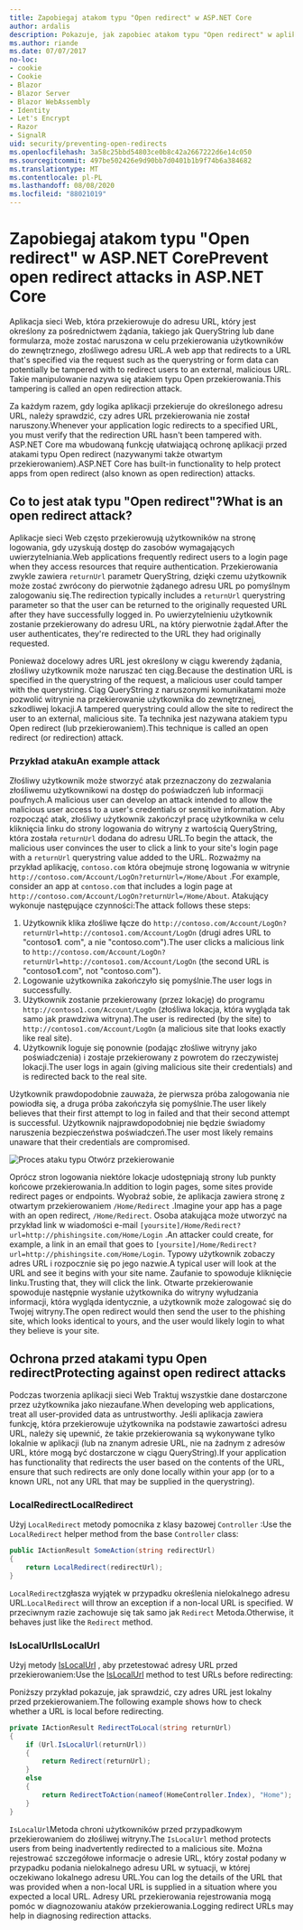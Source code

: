 ```yaml
---
title: Zapobiegaj atakom typu "Open redirect" w ASP.NET Core
author: ardalis
description: Pokazuje, jak zapobiec atakom typu "Open redirect" w aplikacji ASP.NET Core
ms.author: riande
ms.date: 07/07/2017
no-loc:
- cookie
- Cookie
- Blazor
- Blazor Server
- Blazor WebAssembly
- Identity
- Let's Encrypt
- Razor
- SignalR
uid: security/preventing-open-redirects
ms.openlocfilehash: 3a58c25bbd54803ce0b8c42a2667222d6e14c050
ms.sourcegitcommit: 497be502426e9d90bb7d0401b1b9f74b6a384682
ms.translationtype: MT
ms.contentlocale: pl-PL
ms.lasthandoff: 08/08/2020
ms.locfileid: "88021019"
---
```

# <a name="prevent-open-redirect-attacks-in-aspnet-core"></a><span data-ttu-id="72684-103">Zapobiegaj atakom typu "Open redirect" w ASP.NET Core</span><span class="sxs-lookup"><span data-stu-id="72684-103">Prevent open redirect attacks in ASP.NET Core</span></span>

<span data-ttu-id="72684-104">Aplikacja sieci Web, która przekierowuje do adresu URL, który jest określony za pośrednictwem żądania, takiego jak QueryString lub dane formularza, może zostać naruszona w celu przekierowania użytkowników do zewnętrznego, złośliwego adresu URL.</span><span class="sxs-lookup"><span data-stu-id="72684-104">A web app that redirects to a URL that's specified via the request such as the querystring or form data can potentially be tampered with to redirect users to an external, malicious URL.</span></span> <span data-ttu-id="72684-105">Takie manipulowanie nazywa się atakiem typu Open przekierowania.</span><span class="sxs-lookup"><span data-stu-id="72684-105">This tampering is called an open redirection attack.</span></span>

<span data-ttu-id="72684-106">Za każdym razem, gdy logika aplikacji przekieruje do określonego adresu URL, należy sprawdzić, czy adres URL przekierowania nie został naruszony.</span><span class="sxs-lookup"><span data-stu-id="72684-106">Whenever your application logic redirects to a specified URL, you must verify that the redirection URL hasn't been tampered with.</span></span> <span data-ttu-id="72684-107">ASP.NET Core ma wbudowaną funkcję ułatwiającą ochronę aplikacji przed atakami typu Open redirect (nazywanymi także otwartym przekierowaniem).</span><span class="sxs-lookup"><span data-stu-id="72684-107">ASP.NET Core has built-in functionality to help protect apps from open redirect (also known as open redirection) attacks.</span></span>

## <a name="what-is-an-open-redirect-attack"></a><span data-ttu-id="72684-108">Co to jest atak typu "Open redirect"?</span><span class="sxs-lookup"><span data-stu-id="72684-108">What is an open redirect attack?</span></span>

<span data-ttu-id="72684-109">Aplikacje sieci Web często przekierowują użytkowników na stronę logowania, gdy uzyskują dostęp do zasobów wymagających uwierzytelniania.</span><span class="sxs-lookup"><span data-stu-id="72684-109">Web applications frequently redirect users to a login page when they access resources that require authentication.</span></span> <span data-ttu-id="72684-110">Przekierowania zwykle zawiera `returnUrl` parametr QueryString, dzięki czemu użytkownik może zostać zwrócony do pierwotnie żądanego adresu URL po pomyślnym zalogowaniu się.</span><span class="sxs-lookup"><span data-stu-id="72684-110">The redirection typically includes a `returnUrl` querystring parameter so that the user can be returned to the originally requested URL after they have successfully logged in.</span></span> <span data-ttu-id="72684-111">Po uwierzytelnieniu użytkownik zostanie przekierowany do adresu URL, na który pierwotnie żądał.</span><span class="sxs-lookup"><span data-stu-id="72684-111">After the user authenticates, they're redirected to the URL they had originally requested.</span></span>

<span data-ttu-id="72684-112">Ponieważ docelowy adres URL jest określony w ciągu kwerendy żądania, złośliwy użytkownik może naruszać ten ciąg.</span><span class="sxs-lookup"><span data-stu-id="72684-112">Because the destination URL is specified in the querystring of the request, a malicious user could tamper with the querystring.</span></span> <span data-ttu-id="72684-113">Ciąg QueryString z naruszonymi komunikatami może pozwolić witrynie na przekierowanie użytkownika do zewnętrznej, szkodliwej lokacji.</span><span class="sxs-lookup"><span data-stu-id="72684-113">A tampered querystring could allow the site to redirect the user to an external, malicious site.</span></span> <span data-ttu-id="72684-114">Ta technika jest nazywana atakiem typu Open redirect (lub przekierowaniem).</span><span class="sxs-lookup"><span data-stu-id="72684-114">This technique is called an open redirect (or redirection) attack.</span></span>

### <a name="an-example-attack"></a><span data-ttu-id="72684-115">Przykład ataku</span><span class="sxs-lookup"><span data-stu-id="72684-115">An example attack</span></span>

<span data-ttu-id="72684-116">Złośliwy użytkownik może stworzyć atak przeznaczony do zezwalania złośliwemu użytkownikowi na dostęp do poświadczeń lub informacji poufnych.</span><span class="sxs-lookup"><span data-stu-id="72684-116">A malicious user can develop an attack intended to allow the malicious user access to a user's credentials or sensitive information.</span></span> <span data-ttu-id="72684-117">Aby rozpocząć atak, złośliwy użytkownik zakończył pracę użytkownika w celu kliknięcia linku do strony logowania do witryny z wartością QueryString, która została `returnUrl` dodana do adresu URL.</span><span class="sxs-lookup"><span data-stu-id="72684-117">To begin the attack, the malicious user convinces the user to click a link to your site's login page with a `returnUrl` querystring value added to the URL.</span></span> <span data-ttu-id="72684-118">Rozważmy na przykład aplikację, `contoso.com` która obejmuje stronę logowania w witrynie `http://contoso.com/Account/LogOn?returnUrl=/Home/About` .</span><span class="sxs-lookup"><span data-stu-id="72684-118">For example, consider an app at `contoso.com` that includes a login page at `http://contoso.com/Account/LogOn?returnUrl=/Home/About`.</span></span> <span data-ttu-id="72684-119">Atakujący wykonuje następujące czynności:</span><span class="sxs-lookup"><span data-stu-id="72684-119">The attack follows these steps:</span></span>

1. <span data-ttu-id="72684-120">Użytkownik klika złośliwe łącze do `http://contoso.com/Account/LogOn?returnUrl=http://contoso1.com/Account/LogOn` (drugi adres URL to "contoso**1**. com", a nie "contoso.com").</span><span class="sxs-lookup"><span data-stu-id="72684-120">The user clicks a malicious link to `http://contoso.com/Account/LogOn?returnUrl=http://contoso1.com/Account/LogOn` (the second URL is "contoso**1**.com", not "contoso.com").</span></span>
2. <span data-ttu-id="72684-121">Logowanie użytkownika zakończyło się pomyślnie.</span><span class="sxs-lookup"><span data-stu-id="72684-121">The user logs in successfully.</span></span>
3. <span data-ttu-id="72684-122">Użytkownik zostanie przekierowany (przez lokację) do programu `http://contoso1.com/Account/LogOn` (złośliwa lokacja, która wygląda tak samo jak prawdziwa witryna).</span><span class="sxs-lookup"><span data-stu-id="72684-122">The user is redirected (by the site) to `http://contoso1.com/Account/LogOn` (a malicious site that looks exactly like real site).</span></span>
4. <span data-ttu-id="72684-123">Użytkownik loguje się ponownie (podając złośliwe witryny jako poświadczenia) i zostaje przekierowany z powrotem do rzeczywistej lokacji.</span><span class="sxs-lookup"><span data-stu-id="72684-123">The user logs in again (giving malicious site their credentials) and is redirected back to the real site.</span></span>

<span data-ttu-id="72684-124">Użytkownik prawdopodobnie zauważa, że pierwsza próba zalogowania nie powiodła się, a druga próba zakończyła się pomyślnie.</span><span class="sxs-lookup"><span data-stu-id="72684-124">The user likely believes that their first attempt to log in failed and that their second attempt is successful.</span></span> <span data-ttu-id="72684-125">Użytkownik najprawdopodobniej nie będzie świadomy naruszenia bezpieczeństwa poświadczeń.</span><span class="sxs-lookup"><span data-stu-id="72684-125">The user most likely remains unaware that their credentials are compromised.</span></span>

![Proces ataku typu Otwórz przekierowanie](preventing-open-redirects/_static/open-redirection-attack-process.png)

<span data-ttu-id="72684-127">Oprócz stron logowania niektóre lokacje udostępniają strony lub punkty końcowe przekierowania.</span><span class="sxs-lookup"><span data-stu-id="72684-127">In addition to login pages, some sites provide redirect pages or endpoints.</span></span> <span data-ttu-id="72684-128">Wyobraź sobie, że aplikacja zawiera stronę z otwartym przekierowaniem `/Home/Redirect` .</span><span class="sxs-lookup"><span data-stu-id="72684-128">Imagine your app has a page with an open redirect, `/Home/Redirect`.</span></span> <span data-ttu-id="72684-129">Osoba atakująca może utworzyć na przykład link w wiadomości e-mail `[yoursite]/Home/Redirect?url=http://phishingsite.com/Home/Login` .</span><span class="sxs-lookup"><span data-stu-id="72684-129">An attacker could create, for example, a link in an email that goes to `[yoursite]/Home/Redirect?url=http://phishingsite.com/Home/Login`.</span></span> <span data-ttu-id="72684-130">Typowy użytkownik zobaczy adres URL i rozpocznie się po jego nazwie.</span><span class="sxs-lookup"><span data-stu-id="72684-130">A typical user will look at the URL and see it begins with your site name.</span></span> <span data-ttu-id="72684-131">Zaufanie to spowoduje kliknięcie linku.</span><span class="sxs-lookup"><span data-stu-id="72684-131">Trusting that, they will click the link.</span></span> <span data-ttu-id="72684-132">Otwarte przekierowanie spowoduje następnie wysłanie użytkownika do witryny wyłudzania informacji, która wygląda identycznie, a użytkownik może zalogować się do Twojej witryny.</span><span class="sxs-lookup"><span data-stu-id="72684-132">The open redirect would then send the user to the phishing site, which looks identical to yours, and the user would likely login to what they believe is your site.</span></span>

## <a name="protecting-against-open-redirect-attacks"></a><span data-ttu-id="72684-133">Ochrona przed atakami typu Open redirect</span><span class="sxs-lookup"><span data-stu-id="72684-133">Protecting against open redirect attacks</span></span>

<span data-ttu-id="72684-134">Podczas tworzenia aplikacji sieci Web Traktuj wszystkie dane dostarczone przez użytkownika jako niezaufane.</span><span class="sxs-lookup"><span data-stu-id="72684-134">When developing web applications, treat all user-provided data as untrustworthy.</span></span> <span data-ttu-id="72684-135">Jeśli aplikacja zawiera funkcję, która przekierowuje użytkownika na podstawie zawartości adresu URL, należy się upewnić, że takie przekierowania są wykonywane tylko lokalnie w aplikacji (lub na znanym adresie URL, nie na żadnym z adresów URL, które mogą być dostarczone w ciągu QueryString).</span><span class="sxs-lookup"><span data-stu-id="72684-135">If your application has functionality that redirects the user based on the contents of the URL,  ensure that such redirects are only done locally within your app (or to a known URL, not any URL that may be supplied in the querystring).</span></span>

### <a name="localredirect"></a><span data-ttu-id="72684-136">LocalRedirect</span><span class="sxs-lookup"><span data-stu-id="72684-136">LocalRedirect</span></span>

<span data-ttu-id="72684-137">Użyj `LocalRedirect` metody pomocnika z klasy bazowej `Controller` :</span><span class="sxs-lookup"><span data-stu-id="72684-137">Use the `LocalRedirect` helper method from the base `Controller` class:</span></span>

```csharp
public IActionResult SomeAction(string redirectUrl)
{
    return LocalRedirect(redirectUrl);
}
```

<span data-ttu-id="72684-138">`LocalRedirect`zgłasza wyjątek w przypadku określenia nielokalnego adresu URL.</span><span class="sxs-lookup"><span data-stu-id="72684-138">`LocalRedirect` will throw an exception if a non-local URL is specified.</span></span> <span data-ttu-id="72684-139">W przeciwnym razie zachowuje się tak samo jak `Redirect` Metoda.</span><span class="sxs-lookup"><span data-stu-id="72684-139">Otherwise, it behaves just like the `Redirect` method.</span></span>

### <a name="islocalurl"></a><span data-ttu-id="72684-140">IsLocalUrl</span><span class="sxs-lookup"><span data-stu-id="72684-140">IsLocalUrl</span></span>

<span data-ttu-id="72684-141">Użyj metody [IsLocalUrl](/dotnet/api/Microsoft.AspNetCore.Mvc.IUrlHelper.islocalurl#Microsoft_AspNetCore_Mvc_IUrlHelper_IsLocalUrl_System_String_) , aby przetestować adresy URL przed przekierowaniem:</span><span class="sxs-lookup"><span data-stu-id="72684-141">Use the [IsLocalUrl](/dotnet/api/Microsoft.AspNetCore.Mvc.IUrlHelper.islocalurl#Microsoft_AspNetCore_Mvc_IUrlHelper_IsLocalUrl_System_String_) method to test URLs before redirecting:</span></span>

<span data-ttu-id="72684-142">Poniższy przykład pokazuje, jak sprawdzić, czy adres URL jest lokalny przed przekierowaniem.</span><span class="sxs-lookup"><span data-stu-id="72684-142">The following example shows how to check whether a URL is local before redirecting.</span></span>

```csharp
private IActionResult RedirectToLocal(string returnUrl)
{
    if (Url.IsLocalUrl(returnUrl))
    {
        return Redirect(returnUrl);
    }
    else
    {
        return RedirectToAction(nameof(HomeController.Index), "Home");
    }
}
```

<span data-ttu-id="72684-143">`IsLocalUrl`Metoda chroni użytkowników przed przypadkowym przekierowaniem do złośliwej witryny.</span><span class="sxs-lookup"><span data-stu-id="72684-143">The `IsLocalUrl` method protects users from being inadvertently redirected to a malicious site.</span></span> <span data-ttu-id="72684-144">Można rejestrować szczegółowe informacje o adresie URL, który został podany w przypadku podania nielokalnego adresu URL w sytuacji, w której oczekiwano lokalnego adresu URL.</span><span class="sxs-lookup"><span data-stu-id="72684-144">You can log the details of the URL that was provided when a non-local URL is supplied in a situation where you expected a local URL.</span></span> <span data-ttu-id="72684-145">Adresy URL przekierowania rejestrowania mogą pomóc w diagnozowaniu ataków przekierowania.</span><span class="sxs-lookup"><span data-stu-id="72684-145">Logging redirect URLs may help in diagnosing redirection attacks.</span></span>
